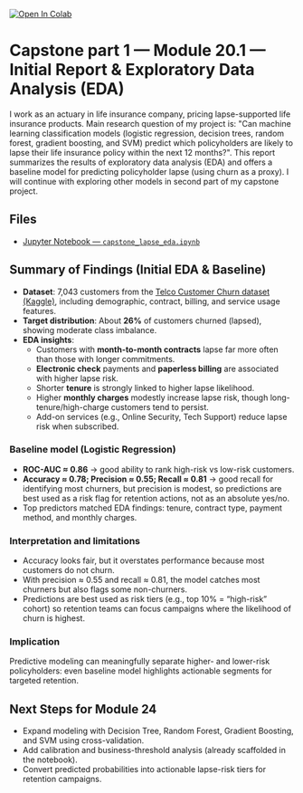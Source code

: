 [![Open In Colab](https://colab.research.google.com/assets/colab-badge.svg)](https://colab.research.google.com/github/aiactuary/capstone1/blob/main/capstone_lapse_eda.ipynb)

# Capstone part 1 — Module 20.1 — Initial Report & Exploratory Data Analysis (EDA)
I work as an actuary in life insurance company, pricing lapse-supported life insurance products. Main research question of my project is: "Can machine learning classification models (logistic regression, decision trees, random forest, gradient boosting, and SVM) predict which policyholders are likely to lapse their life insurance policy within the next 12 months?". This report summarizes the results of exploratory data analysis (EDA) and offers a baseline model for predicting policyholder lapse (using churn as a proxy). I will continue with exploring other models in second part of my capstone project.

## Files

- [Jupyter Notebook — `capstone_lapse_eda.ipynb`](capstone_lapse_eda.ipynb)


## Summary of Findings (Initial EDA & Baseline)

- **Dataset**: 7,043 customers from the [Telco Customer Churn dataset (Kaggle)](https://www.kaggle.com/blastchar/telco-customer-churn), including demographic, contract, billing, and service usage features.
- **Target distribution**: About **26%** of customers churned (lapsed), showing moderate class imbalance.
- **EDA insights**:
  - Customers with **month-to-month contracts** lapse far more often than those with longer commitments.
  - **Electronic check** payments and **paperless billing** are associated with higher lapse risk.
  - Shorter **tenure** is strongly linked to higher lapse likelihood.
  - Higher **monthly charges** modestly increase lapse risk, though long-tenure/high-charge customers tend to persist.
  - Add-on services (e.g., Online Security, Tech Support) reduce lapse risk when subscribed.

### Baseline model (Logistic Regression)
- **ROC-AUC ≈ 0.86** → good ability to rank high-risk vs low-risk customers.  
- **Accuracy ≈ 0.78; Precision ≈ 0.55; Recall ≈ 0.81** → good recall for identifying most churners, but precision is modest, so predictions are best used as a risk flag for retention actions, not as an absolute yes/no.  
- Top predictors matched EDA findings: tenure, contract type, payment method, and monthly charges.  

### Interpretation and limitations
- Accuracy looks fair, but it overstates performance because most customers do not churn.
- With precision ≈ 0.55 and recall ≈ 0.81, the model catches most churners but also flags some non-churners.
- Predictions are best used as risk tiers (e.g., top 10% = “high-risk” cohort) so retention teams can focus campaigns where the likelihood of churn is highest.

### Implication
Predictive modeling can meaningfully separate higher- and lower-risk policyholders: even baseline model highlights actionable segments for targeted retention.

## Next Steps for Module 24

- Expand modeling with Decision Tree, Random Forest, Gradient Boosting, and SVM using cross-validation.
- Add calibration and business-threshold analysis (already scaffolded in the notebook).
- Convert predicted probabilities into actionable lapse-risk tiers for retention campaigns.






